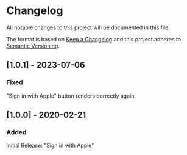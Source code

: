 # Changelog

All notable changes to this project will be documented in this file.

The format is based on [Keep a Changelog](http://keepachangelog.com/) and this project adheres to [Semantic Versioning](http://semver.org/).

## [1.0.1] - 2023-07-06
### Fixed
"Sign in with Apple" button renders correctly again.

## [1.0.0] - 2020-02-21
### Added
Initial Release: "Sign in with Apple"